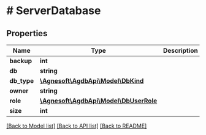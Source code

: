 # # ServerDatabase

## Properties

Name | Type | Description | Notes
------------ | ------------- | ------------- | -------------
**backup** | **int** |  |
**db** | **string** |  |
**db_type** | [**\Agnesoft\AgdbApi\Model\DbKind**](DbKind.md) |  |
**owner** | **string** |  |
**role** | [**\Agnesoft\AgdbApi\Model\DbUserRole**](DbUserRole.md) |  |
**size** | **int** |  |

[[Back to Model list]](../../README.md#models) [[Back to API list]](../../README.md#endpoints) [[Back to README]](../../README.md)
